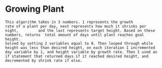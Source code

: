 # Growing Plant
	This algorithm takes in 3 numbers. 1 represents the growth
	rate of a plant per day, next represents how much it shrinks per night, 		and the last represents target height. Based on these numbers, returns 	total amount of days until plant reaches goal height. 
	Solved by setting 2 variables equal to 0. Then looped through while
	height was less than desired height, on each iteration I incremented
	day variable by 1, and height variable by growth rate. Then I used an 
	if statement that returned days if it reached desired height, and 		decremented by shrink rate if else.

